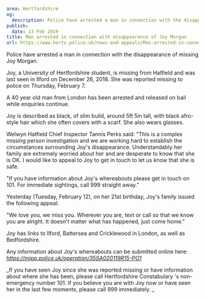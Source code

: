 ```yaml
area: Hertfordshire
og:
  description: Police have arrested a man in connection with the disappearance of missing Joy Morgan.
publish:
  date: 13 Feb 2019
title: Man arrested in connection with disappearance of Joy Morgan
url: https://www.herts.police.uk/news-and-appeals/Man-arrested-in-connection-with-disappearance-of-Joy-Morgan-2560MD
```

Police have arrested a man in connection with the disappearance of missing Joy Morgan.

Joy, a University of Hertfordshire student, is missing from Hatfield and was last seen in Ilford on December 26, 2018. She was reported missing to police on Thursday, February 7.

A 40 year old man from London has been arrested and released on bail while enquiries continue.

Joy is described as black, of slim build, around 5ft 5in tall, with black afro-style hair which she often covers with a scarf. She also wears glasses.

Welwyn Hatfield Chief Inspector Tannis Perks said: "This is a complex missing person investigation and we are working hard to establish the circumstances surrounding Joy's disappearance. Understandably her family are extremely worried about her and are desperate to know that she is OK. I would like to appeal to Joy to get in touch to let us know that she is safe.

"If you have information about Joy's whereabouts please get in touch on 101. For immediate sightings, call 999 straight away."

Yesterday (Tuesday, February 12), on her 21st birthday, Joy's family issued the following appeal:

"We love you, we miss you. Wherever you are, text or call so that we know you are alright. It doesn't matter what has happened, just come home."

Joy has links to Ilford, Battersea and Cricklewood in London, as well as Bedfordshire.

Any information about Joy's whereabouts can be submitted online here: _https://mipp.police.uk/operation/35SA020119R15-PO1_

_If you have seen Joy since she was reported missing or have information about where she has been, please call Hertfordshire Constabulary 's non-emergency number 101. If you believe you are with Joy now or have seen her in the last few moments, please call 999 immediately. _
